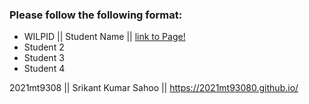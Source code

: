 ### Please follow the following format: ###

* WILPID ||     Student Name ||        [link to Page!](http://google.com)
* Student 2
* Student 3
* Student 4





2021mt9308  || Srikant Kumar Sahoo || https://2021mt93080.github.io/
